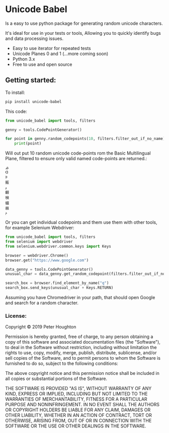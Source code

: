 # Unicode Babel

Is a easy to use python package for generating random unicode characters.

It's ideal for use in your tests or tools, Allowing you to quickly identify bugs and data processing issues.

* Easy to use iterator for repeated tests
* Unicode Planes 0 and 1 (...more coming soon)
* Python 3.x
* Free  to use and open source

## Getting started:

To install:
```bash
pip install unicode-babel
```

This code:
```python
from unicode_babel import tools, filters

genny = tools.CodePointGenerator()

for point in genny.random_codepoints(10, filters.filter_out_if_no_name)
    print(point)

```
Will out put 10 random unicode code-points rom the Basic Multilingual Plane, filtered to ensure only valid named code-points are returned.:
```
ᓆ
ᗡ
ꋛ
販
ۅ
䶣
楨
蟷
䔉
ݥ
```

Or you can get individual codepoints and them use them with other tools, for example Selenium Webdriver:

```python
from unicode_babel import tools, filters
from selenium import webdriver
from selenium.webdriver.common.keys import Keys

browser = webdriver.Chrome()
browser.get("https://www.google.com")

data_genny = tools.CodePointGenerator()
unusual_char = data_genny.get_random_codepoint(filters.filter_out_if_no_name)

search_box = browser.find_element_by_name("q")
search_box.send_keys(unusual_char + Keys.RETURN)

```
Assuming you have Chromedriver in your path, that should open Google and search for a random character.


### License:
Copyright © 2019 Peter Houghton

Permission is hereby granted, free of charge, to any person obtaining a copy of this software and associated documentation files (the "Software"), to deal in the Software without restriction, including without limitation the rights to use, copy, modify, merge, publish, distribute, sublicense, and/or sell copies of the Software, and to permit persons to whom the Software is furnished to do so, subject to the following conditions:

The above copyright notice and this permission notice shall be included in all copies or substantial portions of the Software.

THE SOFTWARE IS PROVIDED "AS IS", WITHOUT WARRANTY OF ANY KIND, EXPRESS OR IMPLIED, INCLUDING BUT NOT LIMITED TO THE WARRANTIES OF MERCHANTABILITY, FITNESS FOR A PARTICULAR PURPOSE AND NONINFRINGEMENT. IN NO EVENT SHALL THE AUTHORS OR COPYRIGHT HOLDERS BE LIABLE FOR ANY CLAIM, DAMAGES OR OTHER LIABILITY, WHETHER IN AN ACTION OF CONTRACT, TORT OR OTHERWISE, ARISING FROM, OUT OF OR IN CONNECTION WITH THE SOFTWARE OR THE USE OR OTHER DEALINGS IN THE SOFTWARE.
